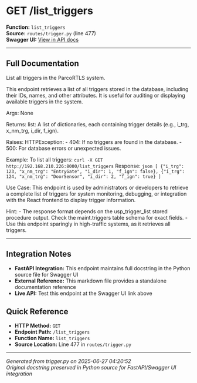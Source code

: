 # GET /list_triggers

**Function:** `list_triggers`  
**Source:** `routes/trigger.py` (line 477)  
**Swagger UI:** [View in API docs](http://192.168.210.226:8000/docs#get--list_triggers)

---

## Full Documentation

List all triggers in the ParcoRTLS system.

This endpoint retrieves a list of all triggers stored in the database, including their IDs, names, and other attributes. It is useful for auditing or displaying available triggers in the system.

Args:
    None

Returns:
    list: A list of dictionaries, each containing trigger details (e.g., i_trg, x_nm_trg, i_dir, f_ign).

Raises:
    HTTPException:
        - 404: If no triggers are found in the database.
        - 500: For database errors or unexpected issues.

Example:
    To list all triggers:
    ```
    curl -X GET http://192.168.210.226:8000/list_triggers
    ```
    Response:
    ```json
    [
        {"i_trg": 123, "x_nm_trg": "EntryGate", "i_dir": 1, "f_ign": false},
        {"i_trg": 124, "x_nm_trg": "DoorSensor", "i_dir": 2, "f_ign": true}
    ]
    ```

Use Case:
    This endpoint is used by administrators or developers to retrieve a complete list of triggers for system monitoring, debugging, or integration with the React frontend to display trigger information.

Hint:
    - The response format depends on the usp_trigger_list stored procedure output. Check the maint.triggers table schema for exact fields.
    - Use this endpoint sparingly in high-traffic systems, as it retrieves all triggers.

---

## Integration Notes

- **FastAPI Integration:** This endpoint maintains full docstring in the Python source file for Swagger UI
- **External Reference:** This markdown file provides a standalone documentation reference
- **Live API:** Test this endpoint at the Swagger UI link above

## Quick Reference

- **HTTP Method:** `GET`
- **Endpoint Path:** `/list_triggers`
- **Function Name:** `list_triggers`
- **Source Location:** Line 477 in `routes/trigger.py`

---
*Generated from trigger.py on 2025-06-27 04:20:52*  
*Original docstring preserved in Python source for FastAPI/Swagger UI integration*
